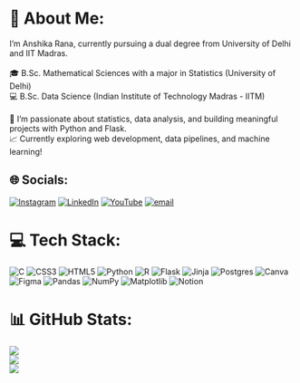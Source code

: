 # 💫 About Me:
I’m Anshika Rana, currently pursuing a dual degree from University of Delhi and IIT Madras.<br><br>🎓 B.Sc. Mathematical Sciences with a major in Statistics (University of Delhi)<br>💻 B.Sc. Data Science (Indian Institute of Technology Madras - IITM)<br><br>🌱 I’m passionate about statistics, data analysis, and building meaningful projects with Python and Flask.<br>📈 Currently exploring web development, data pipelines, and machine learning!<br>


## 🌐 Socials:
[![Instagram](https://img.shields.io/badge/Instagram-%23E4405F.svg?logo=Instagram&logoColor=white)](https://instagram.com/@_anshika.28_) [![LinkedIn](https://img.shields.io/badge/LinkedIn-%230077B5.svg?logo=linkedin&logoColor=white)](https://linkedin.com/in/anshika-rana2809) [![YouTube](https://img.shields.io/badge/YouTube-%23FF0000.svg?logo=YouTube&logoColor=white)](https://youtube.com/@@anshikarana1349) [![email](https://img.shields.io/badge/Email-D14836?logo=gmail&logoColor=white)](mailto:anshikarana.2814@gmail.com) 

# 💻 Tech Stack:
![C](https://img.shields.io/badge/c-%2300599C.svg?style=plastic&logo=c&logoColor=white) ![CSS3](https://img.shields.io/badge/css3-%231572B6.svg?style=plastic&logo=css3&logoColor=white) ![HTML5](https://img.shields.io/badge/html5-%23E34F26.svg?style=plastic&logo=html5&logoColor=white) ![Python](https://img.shields.io/badge/python-3670A0?style=plastic&logo=python&logoColor=ffdd54) ![R](https://img.shields.io/badge/r-%23276DC3.svg?style=plastic&logo=r&logoColor=white) ![Flask](https://img.shields.io/badge/flask-%23000.svg?style=plastic&logo=flask&logoColor=white) ![Jinja](https://img.shields.io/badge/jinja-white.svg?style=plastic&logo=jinja&logoColor=black) ![Postgres](https://img.shields.io/badge/postgres-%23316192.svg?style=plastic&logo=postgresql&logoColor=white) ![Canva](https://img.shields.io/badge/Canva-%2300C4CC.svg?style=plastic&logo=Canva&logoColor=white) ![Figma](https://img.shields.io/badge/figma-%23F24E1E.svg?style=plastic&logo=figma&logoColor=white) ![Pandas](https://img.shields.io/badge/pandas-%23150458.svg?style=plastic&logo=pandas&logoColor=white) ![NumPy](https://img.shields.io/badge/numpy-%23013243.svg?style=plastic&logo=numpy&logoColor=white) ![Matplotlib](https://img.shields.io/badge/Matplotlib-%23ffffff.svg?style=plastic&logo=Matplotlib&logoColor=black) ![Notion](https://img.shields.io/badge/Notion-%23000000.svg?style=plastic&logo=notion&logoColor=white)
# 📊 GitHub Stats:
![](https://github-readme-stats.vercel.app/api?username=anshika2824&theme=ocean_dark&hide_border=false&include_all_commits=false&count_private=false)<br/>
![](https://nirzak-streak-stats.vercel.app/?user=anshika2824&theme=ocean_dark&hide_border=false)<br/>
![](https://github-readme-stats.vercel.app/api/top-langs/?username=anshika2824&theme=ocean_dark&hide_border=false&include_all_commits=false&count_private=false&layout=compact)

<!-- Proudly created with GPRM ( https://gprm.itsvg.in ) -->
